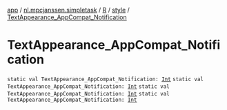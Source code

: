[app](../../../index.md) / [nl.mpcjanssen.simpletask](../../index.md) / [R](../index.md) / [style](index.md) / [TextAppearance_AppCompat_Notification](.)

# TextAppearance_AppCompat_Notification

`static val TextAppearance_AppCompat_Notification: `[`Int`](https://kotlinlang.org/api/latest/jvm/stdlib/kotlin/-int/index.html)
`static val TextAppearance_AppCompat_Notification: `[`Int`](https://kotlinlang.org/api/latest/jvm/stdlib/kotlin/-int/index.html)
`static val TextAppearance_AppCompat_Notification: `[`Int`](https://kotlinlang.org/api/latest/jvm/stdlib/kotlin/-int/index.html)
`static val TextAppearance_AppCompat_Notification: `[`Int`](https://kotlinlang.org/api/latest/jvm/stdlib/kotlin/-int/index.html)